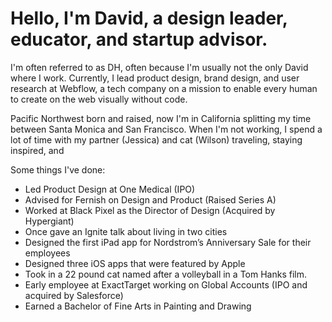 # Hello, I'm David, a design leader, educator, and startup advisor.

I'm often referred to as DH, often because I'm usually not the only David where I work. Currently, I lead product design, brand design, and user research at Webflow, a tech company on a mission to enable every human to create on the web visually without code.

Pacific Northwest born and raised, now I'm in California splitting my time between Santa Monica and San Francisco. When I'm not working, I spend a lot of time with my partner (Jessica) and cat (Wilson) traveling, staying inspired, and 

Some things I've done:

* Led Product Design at One Medical (IPO)
* Advised for Fernish on Design and Product (Raised Series A)
* Worked at Black Pixel as the Director of Design (Acquired by Hypergiant)
* Once gave an Ignite talk about living in two cities
* Designed the first iPad app for Nordstrom’s Anniversary Sale for their employees
* Designed three iOS apps that were featured by Apple
* Took in a 22 pound cat named after a volleyball in a Tom Hanks film.
* Early employee at ExactTarget working on Global Accounts (IPO and acquired by Salesforce)
* Earned a Bachelor of Fine Arts in Painting and Drawing
